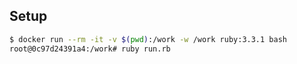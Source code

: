 ## Setup

```sh
$ docker run --rm -it -v $(pwd):/work -w /work ruby:3.3.1 bash
root@0c97d24391a4:/work# ruby run.rb
```
